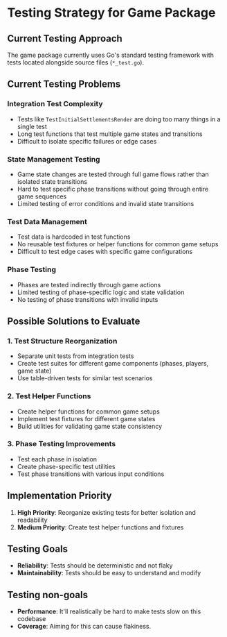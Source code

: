 # Testing Strategy for Game Package

## Current Testing Approach

The game package currently uses Go's standard testing framework with tests located alongside source files (`*_test.go`).

## Current Testing Problems

### Integration Test Complexity
- Tests like `TestInitialSettlementsRender` are doing too many things in a single test
- Long test functions that test multiple game states and transitions
- Difficult to isolate specific failures or edge cases

### State Management Testing
- Game state changes are tested through full game flows rather than isolated state transitions
- Hard to test specific phase transitions without going through entire game sequences
- Limited testing of error conditions and invalid state transitions

### Test Data Management
- Test data is hardcoded in test functions
- No reusable test fixtures or helper functions for common game setups
- Difficult to test edge cases with specific game configurations

### Phase Testing
- Phases are tested indirectly through game actions
- Limited testing of phase-specific logic and state validation
- No testing of phase transitions with invalid inputs

## Possible Solutions to Evaluate

### 1. **Test Structure Reorganization**
- Separate unit tests from integration tests
- Create test suites for different game components (phases, players, game state)
- Use table-driven tests for similar test scenarios

### 2. **Test Helper Functions**
- Create helper functions for common game setups
- Implement test fixtures for different game states
- Build utilities for validating game state consistency

### 3. **Phase Testing Improvements**
- Test each phase in isolation
- Create phase-specific test utilities
- Test phase transitions with various input conditions

## Implementation Priority

1. **High Priority**: Reorganize existing tests for better isolation and readability
2. **Medium Priority**: Create test helper functions and fixtures

## Testing Goals

- **Reliability**: Tests should be deterministic and not flaky
- **Maintainability**: Tests should be easy to understand and modify

## Testing non-goals

- **Performance**: It'll realistically be hard to make tests slow on this codebase
- **Coverage**: Aiming for this can cause flakiness.